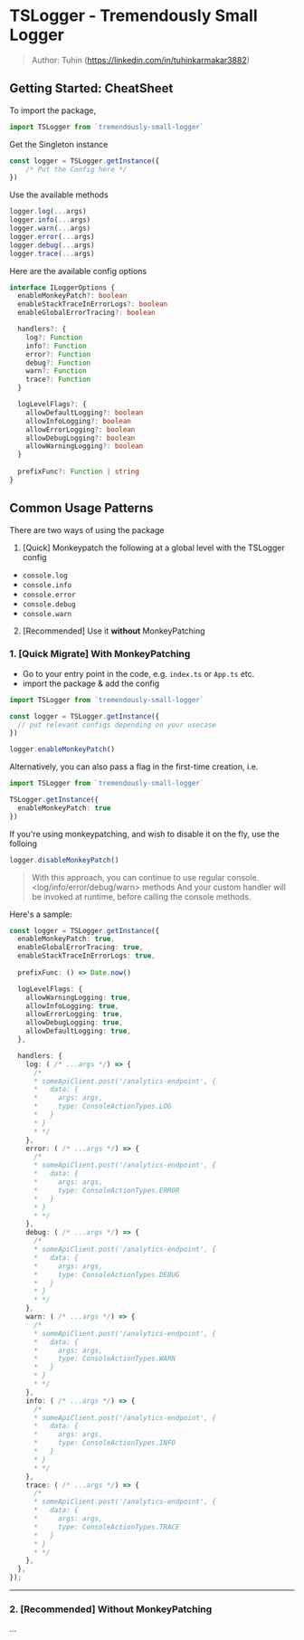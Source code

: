 # TSLogger - Tremendously Small Logger
> Author: Tuhin (https://linkedin.com/in/tuhinkarmakar3882)

## Getting Started: CheatSheet
To import the package,
```typescript
import TSLogger from `tremendously-small-logger`
```

Get the Singleton instance
```typescript
const logger = TSLogger.getInstance({ 
    /* Put the Config here */
})
```

Use the available methods
```typescript
logger.log(...args)
logger.info(...args)
logger.warn(...args)
logger.error(...args)
logger.debug(...args)
logger.trace(...args)
```

Here are the available config options
```typescript
interface ILoggerOptions {
  enableMonkeyPatch?: boolean
  enableStackTraceInErrorLogs?: boolean
  enableGlobalErrorTracing?: boolean

  handlers?: {
    log?: Function
    info?: Function
    error?: Function
    debug?: Function
    warn?: Function
    trace?: Function
  }

  logLevelFlags?: {
    allowDefaultLogging?: boolean
    allowInfoLogging?: boolean
    allowErrorLogging?: boolean
    allowDebugLogging?: boolean
    allowWarningLogging?: boolean
  }
  
  prefixFunc?: Function | string
}
```


## Common Usage Patterns
There are two ways of using the package
1. [Quick] Monkeypatch the following at a global level with the TSLogger config
  - `console.log`
  - `console.info`
  - `console.error`
  - `console.debug`
  - `console.warn`
2. [Recommended] Use it **without** MonkeyPatching


### 1. [Quick Migrate] With MonkeyPatching

- Go to your entry point in the code, e.g. `index.ts` or `App.ts` etc.
- import the package & add the config

```typescript
import TSLogger from `tremendously-small-logger`

const logger = TSLogger.getInstance({ 
  // put relevant configs depending on your usecase
})

logger.enableMonkeyPatch()
```

Alternatively, you can also pass a flag in the first-time creation, i.e.
```typescript
import TSLogger from `tremendously-small-logger`

TSLogger.getInstance({ 
  enableMonkeyPatch: true
})
```

If you're using monkeypatching, and wish to disable it on the fly, use the folloing
```typescript
logger.disableMonkeyPatch()
```

> With this approach, you can continue to use regular console.<log/info/error/debug/warn> methods
> And your custom handler will be invoked at runtime, before calling the console methods.

Here's a sample:

```typescript
const logger = TSLogger.getInstance({
  enableMonkeyPatch: true,
  enableGlobalErrorTracing: true,
  enableStackTraceInErrorLogs: true,
  
  prefixFunc: () => Date.now()

  logLevelFlags: {
    allowWarningLogging: true,
    allowInfoLogging: true,
    allowErrorLogging: true,
    allowDebugLogging: true,
    allowDefaultLogging: true,
  },

  handlers: {
    log: ( /* ...args */) => {
      /*
      * someApiClient.post('/analytics-endpoint', {
      *   data: {
      *     args: args,
      *     type: ConsoleActionTypes.LOG
      *   }
      * }
      * */
    },
    error: ( /* ...args */) => {
      /*
      * someApiClient.post('/analytics-endpoint', {
      *   data: {
      *     args: args,
      *     type: ConsoleActionTypes.ERROR
      *   }
      * }
      * */
    },
    debug: ( /* ...args */) => {
      /*
      * someApiClient.post('/analytics-endpoint', {
      *   data: {
      *     args: args,
      *     type: ConsoleActionTypes.DEBUG
      *   }
      * }
      * */
    },
    warn: ( /* ...args */) => {
      /*
      * someApiClient.post('/analytics-endpoint', {
      *   data: {
      *     args: args,
      *     type: ConsoleActionTypes.WARN
      *   }
      * }
      * */
    },
    info: ( /* ...args */) => {
      /*
      * someApiClient.post('/analytics-endpoint', {
      *   data: {
      *     args: args,
      *     type: ConsoleActionTypes.INFO
      *   }
      * }
      * */
    },
    trace: ( /* ...args */) => {
      /*
      * someApiClient.post('/analytics-endpoint', {
      *   data: {
      *     args: args,
      *     type: ConsoleActionTypes.TRACE
      *   }
      * }
      * */
    },
  },
});
```

---

### 2. [Recommended] Without MonkeyPatching
...